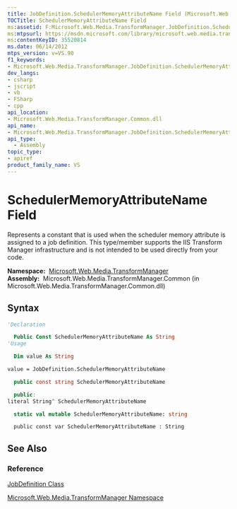 ```yaml
---
title: JobDefinition.SchedulerMemoryAttributeName Field (Microsoft.Web.Media.TransformManager)
TOCTitle: SchedulerMemoryAttributeName Field
ms:assetid: F:Microsoft.Web.Media.TransformManager.JobDefinition.SchedulerMemoryAttributeName
ms:mtpsurl: https://msdn.microsoft.com/library/microsoft.web.media.transformmanager.jobdefinition.schedulermemoryattributename(v=VS.90)
ms:contentKeyID: 35520814
ms.date: 06/14/2012
mtps_version: v=VS.90
f1_keywords:
- Microsoft.Web.Media.TransformManager.JobDefinition.SchedulerMemoryAttributeName
dev_langs:
- csharp
- jscript
- vb
- FSharp
- cpp
api_location:
- Microsoft.Web.Media.TransformManager.Common.dll
api_name:
- Microsoft.Web.Media.TransformManager.JobDefinition.SchedulerMemoryAttributeName
api_type:
  - Assembly
topic_type:
- apiref
product_family_name: VS
---
```


# SchedulerMemoryAttributeName Field

Represents a constant that is used when the scheduler memory attribute is assigned to a job definition. This type/member supports the IIS Transform Manager infrastructure and is not intended to be used directly from your code.

**Namespace:**  [Microsoft.Web.Media.TransformManager](microsoft-web-media-transformmanager-namespace.md)  
**Assembly:**  Microsoft.Web.Media.TransformManager.Common (in Microsoft.Web.Media.TransformManager.Common.dll)

## Syntax

```vb
'Declaration

  Public Const SchedulerMemoryAttributeName As String
'Usage

  Dim value As String

value = JobDefinition.SchedulerMemoryAttributeName
```

```csharp
  public const string SchedulerMemoryAttributeName
```

```cpp
  public:
literal String^ SchedulerMemoryAttributeName
```

``` fsharp
  static val mutable SchedulerMemoryAttributeName: string
```

```jscript
  public const var SchedulerMemoryAttributeName : String
```

## See Also

### Reference

[JobDefinition Class](jobdefinition-class-microsoft-web-media-transformmanager.md)

[Microsoft.Web.Media.TransformManager Namespace](microsoft-web-media-transformmanager-namespace.md)
